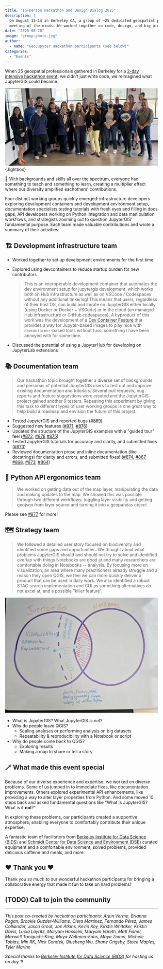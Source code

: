 ```yaml
---
title: "In-person Hackathon and Design Dialog 2025"
description: |
  On August 13-14 in Berkeley CA, a group of ~25 dedicated geospatial professionals had a
  meeting of the minds. We worked together on code, design, and big-picture strategy!
date: "2025-08-20"
image: "group-photo.jpg"
author:
  - name: "GeoJupyter Hackathon participants (see below)"
categories:
  - "Events"
---
```


When 25 geospatial professionals gathered in Berkeley for a
[2-day intensive hackathon event](https://events.geojupyter.org/hackathons/202508-berkeley/),
we didn't just write code, we reimagined what JupyterGIS could become.


![A group photo of the in-person hackathon participants](group-photo.jpg){.lightbox}


:rainbow: With backgrounds and skills all over the spectrum, everyone had something to teach and
something to learn, creating a multiplier effect where our diversity amplified
eachothers' contributions.

Four distinct working groups quickly emerged:
infrastructure developers exploring development containers and development environment
setup,
documentation specialists testing tutorials with fresh eyes and filling in docs gaps,
API developers working on Python integration and data manipulation workflows,
and strategists zooming out to question JupyterGIS' fundamental purpose.
Each team made valuable contributions and wrote a summary of their activities:


## :building_construction: Development infrastructure team

* Worked together to set up development environments for the first time
* Explored using devcontainers to reduce startup burden for new contributors

  > This is an interoperable development container that automates the dev environment
  > setup for jupytergis development, which works both on Hub infrastructure as well as on
  > VSCode / Codespaces without any additional tinkering!
  > This means that users, regardless of their host OS, can build and iterate on
  > JupyterGIS either locally (using Docker or Docker + VSCode) or in the cloud (on
  > managed Hub infrastructure or GitHub codespaces).
  > A byproduct of this work was the development of a
  > [Dev Container Feature](https://github.com/GondekNP/devcontainer_jupyterhub_interoperator)
  > that provides a way for Jupyter-based images to play nice with `devcontainer`-based
  > tools without fuss, something I have been annoyed with for some time.

* Discussed the potential of using a JupyterHub for developing on JupyterLab extensions


## :books: Documentation team

> Our hackathon topic brought together a diverse set of backgrounds and personas of
> potential JupyterGIS users to test out and improve existing documentation and
> tutorials.
> Several pull requests, bug reports and feature suggestions were created and the
> JupyterGIS project gained another 9 testers.
> Repeating this experiment by giving this task to different types of user working
> groups is one great way to help build a roadmap and envision the future of this
> project.

* Tested JupyterGIS and reported bugs
  ([#869](https://github.com/geojupyter/jupytergis/issues/869))
* Suggested new features
  ([#871](https://github.com/geojupyter/jupytergis/issues/871),
  [#876](https://github.com/geojupyter/jupytergis/issues/876))
* Updated the structure of the JupyterGIS examples with a "guided tour" feel
  ([#872](https://github.com/geojupyter/jupytergis/pull/872),
  [#878](https://github.com/geojupyter/jupytergis/pull/878)
  [#875](https://github.com/geojupyter/jupytergis/issues/875))
* Tested JupyterGIS tutorials for accuracy and clarity, and submitted fixes
  ([#873](https://github.com/geojupyter/jupytergis/pull/873))
* Reviewed documentation prose and inline documentation (like docstrings) for clarity
  and errors, and submitted fixes!
  ([#874](https://github.com/geojupyter/jupytergis/pull/874),
  [#867](https://github.com/geojupyter/jupytergis/pull/867),
  [#868](https://github.com/geojupyter/jupytergis/pull/868),
  [#873](https://github.com/geojupyter/jupytergis/pull/873),
  [#864](https://github.com/geojupyter/jupytergis/pull/864))


## :snake: Python API ergonomics team

> We worked on getting data out of the map layer, manipulating the data and making
> updates to the map.
> We showed this was possible through two different workflows: toggling layer visibility
> and getting geojson from layer source and turning it into a geopandas object.

Please see [#877](https://github.com/geojupyter/jupytergis/pull/877) for more!


## :world_map: Strategy team

> We followed a detailed user story focused on biodiversity and identified some gaps and
> opportunities.
> We thought about what problems JupyterGIS should and should not try to solve and
> identified overlap with things Notebooks are good at and many researchers are
> comfortable doing in Notebooks -- analysis.
> By focusing more on visualization, an area where many practitioners already struggle
> and a reason they open QGIS, we feel we can more quickly deliver a product that can be
> used in daily work.
> We also identified a robust STAC search implementation and GUI as something
> alternatives do not excel at, and a possible "killer feature".

![A Venn diagram illustrating overlap with Jupyter Notebooks](jupytergis-notebook-venn.jpg)

* What is JupyterGIS? What JupyterGIS _is not_?
* Why do people leave QGIS?
    * Scaling analyses or performing analysis on big datasets
    * Repeatability & reproducibility with a Notebook or script
* Why do people come back to QGIS?
    * Exploring results
    * Making a map to share or tell a story


## :magic_wand: What made this event special

Because of our diverse experience and expertise, we worked on diverse problems.
Some of us jumped in to immediate fixes, like documentation improvements.
Others explored experimental API enhancements, like providing a way to alter layer
properties from Python.
And some moved 10 steps back and asked fundamental questions like "What is JupyterGIS?
What is it **not**?"

In exploring these problems, our participants created a supportive atmosphere, enabling
everyone to comfortably contribute their unique expertise.

A fantastic team of facilitators from
[Berkeley Institute for Data Science (BIDS)](https://bids.berkeley.edu) and
[Schmidt Center for Data Science and Environment (DSE)](https://dse.berkeley.edu)
curated equipment and a comfortable environment, solved problems, provided delicious
caffeine and meals, and more.


## :heart: Thank you :heart:

Thank you _so much_ to our wonderful hackathon participants for bringing a collaborative
energy that made it fun to take on hard problems!


## (TODO) Call to join the community


---

_This post co-created by hackathon participants:
  Arjun Verma,
  Brianna Pagan,
  Brookie Guzder-Williams,
  Ciera Martinez,
  Fernando Pérez,
  James Colliander,
  Jason Grout,
  Jon Atkins,
  Kevin Koy,
  Kirstie Whitaker,
  Kristin Davis,
  Lucia Layritz,
  Maryam Hosseini,
  Maryam Vareth,
  Matt Fisher,
  Maxwell Taniguchi-King,
  Maya Weltman-Fahs,
  Maya Zomer,
  Michele Tobias,
  Min RK,
  Nick Gondek,
  Qiusheng Wu,
  Shane Grigsby,
  Stace Maples,
  Tyler Marino_

_Special thanks to [Berkeley Institute for Data Science (BIDS)](https://bids.berkeley.edu) for hosting us on day 1!_
